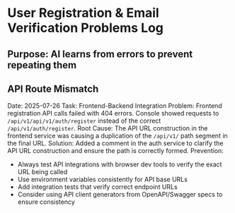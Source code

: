 # User Registration & Email Verification Problems Log

## Purpose: AI learns from errors to prevent repeating them

<!-- Format for each problem:
Date: [date]
Task: [task name]
Problem: [what went wrong]
Root Cause: [why it happened]
Solution: [how it was fixed]
Prevention: [how to avoid in future]
-->

## API Route Mismatch

Date: 2025-07-26
Task: Frontend-Backend Integration
Problem: Frontend registration API calls failed with 404 errors. Console showed requests to `/api/v1/api/v1/auth/register` instead of the correct `/api/v1/auth/register`.
Root Cause: The API URL construction in the frontend service was causing a duplication of the `/api/v1/` path segment in the final URL.
Solution: Added a comment in the auth service to clarify the API URL construction and ensure the path is correctly formed.
Prevention: 
- Always test API integrations with browser dev tools to verify the exact URL being called
- Use environment variables consistently for API base URLs
- Add integration tests that verify correct endpoint URLs
- Consider using API client generators from OpenAPI/Swagger specs to ensure consistency
